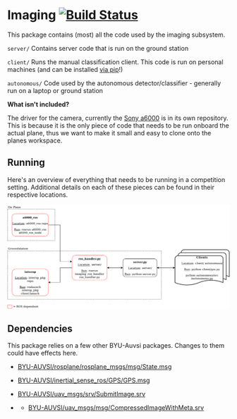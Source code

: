 # Imaging [![Build Status](https://travis-ci.com/BYU-AUVSI/imaging.svg)](https://travis-ci.com/BYU-AUVSI/imaging)

This package contains (most) all the code used by the imaging subsystem.

`server/` Contains server code that is run on the ground station

`client/` Runs the manual classification client. This code is run on personal machines (and can be installed [via pip](https://pypi.org/project/byu-auvsi-imaging-client)!)

`autonomous/` Code used by the autonomous detector/classifier - generally run on a laptop or ground station

**What isn't included?**

The driver for the camera, currently the [Sony a6000](https://github.com/BYU-AUVSI/a6000_ros.git) is in its own repository. This is because it is the only piece of code that needs to be run onboard the actual plane, thus we want to make it small and easy to clone onto the planes workspace.

## Running

Here's an overview of everything that needs to be running in a competition setting.
Additional details on each of these pieces can be found in their respective locations.

![what to run](server/docs/img/codeLayout.png)

## Dependencies

This package relies on a few other BYU-Auvsi packages. Changes to them could have effects here.

- [BYU-AUVSI/rosplane/rosplane_msgs/msg/State.msg](https://github.com/BYU-AUVSI/rosplane/blob/RC1.0/rosplane_msgs/msg/State.msg)

- [BYU-AUVSI/inertial_sense_ros/GPS/GPS.msg](https://github.com/BYU-AUVSI/inertial_sense_ros)

- [BYU-AUVSI/uav_msgs/srv/SubmitImage.srv](https://github.com/BYU-AUVSI/uav_msgs)

- - [BYU-AUVSI/uav_msgs/msg/CompressedImageWithMeta.srv](https://github.com/BYU-AUVSI/uav_msgs)